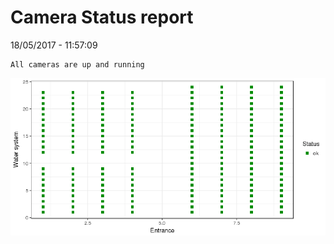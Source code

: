 Camera Status report
================
18/05/2017 - 11:57:09

    All cameras are up and running

![](camreport_files/figure-markdown_github/unnamed-chunk-2-1.png)
